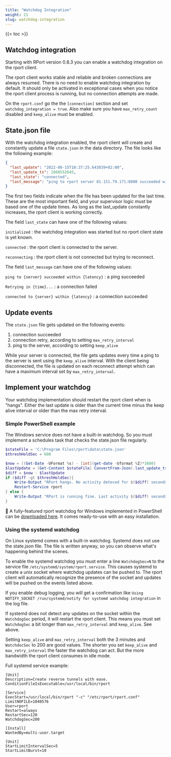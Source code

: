 ```yaml
---
title: "Watchdog Integration"
weight: 21
slug: watchdog-integration
---
```

{{< toc >}}

## Watchdog integration

Starting with RPort version 0.8.3 you can enable a watchdog integration on the rport client.

The rport client works stable and reliable and broken connections are always resumed.
There is no need to enable watchdog integration by default.
It should only be activated in exceptional cases when you notice the rport client process is running, but no connection
attempts are made.

On the `rport.conf` go the the `[connection]` section and set `watchdog_integration = true`.
Also make sure you have `max_retry_count` disabled and `keep_alive` must be enabled.

## State.json file

With the watchdog integration enabled, the rport client will create and constantly update a file `state.json` in the
data directory. The file looks like the following example:

```json
{
  "last_update": "2022-08-15T10:37:25.643839+02:00",
  "last_update_ts": 1660552645,
  "last_state": "connected",
  "last_message": "ping to rport server 81.151.79.171:8080 succeeded within 14.682823ms"
}
```

The first two fields indicate when the file has been updated for the last time. These are the most important field,
and your supervisor logic must be based one of the update times. As long as the last_update constantly increases,
the rport client is working correctly.

The field `last_state` can have one of the following values:

`initialized`
: the watchdog integration was started but no rport client state is yet known.

`connected`
: the rport client is connected to the server.

`reconnecting`
: the rport client is not connected but trying to reconnect.

The field `last_message` can have one of the following values:

`ping to {server} succeeded within {latency}`
: a ping succeeded

`Retrying in {time}...`
: a connection failed

`connected to {server} within {latency}`
: a connection succeeded

## Update events

The `state.json` file gets updated on the following events:

1. connection succeeded
2. connection retry, according to setting `max_retry_interval`
3. ping to the server, according to setting `keep_alive`

While your server is connected, the file gets updates every time a ping to the server is sent using the `keep_alive`
interval. With the client being disconnected, the file is updated on each reconnect attempt which can have a maximum
interval set by `max_retry_interval`.

## Implement your watchdog

Your watchdog implementation should restart the rport client when is "hangs". Either the last update is older than
the current time minus the keep alive interval or older than the max retry interval.

### Simple PowerShell example

The Windows service does not have a built-in watchdog. So you must implement a schedules task that checks the state.json
file regularly.

```powershell
$stateFile = 'C:\Program Files\rport\data\state.json'
$threshHoldSec = 600

$now = ((Get-Date -UFormat %s) - [int](get-date -Uformat %Z)*3600)
$lastUpdate = (Get-Content $stateFile| ConvertFrom-Json).last_update_ts
$diff = $now - $lastUpdate
if ($diff -gt $threshHoldSec){
    Write-Output "RPort hangs. No activity deteced for $($diff) seconds."
    Restart-Service rport
} else {
    Write-Output "RPort is running fine. Last activity $($diff) seconds ago."
}
```

🐶 A fully-featured rport watchdog for Windows implemented in PowerShell can be
[downloaded here](https://github.com/cloudradar-monitoring/rport-win-watchdog). It comes ready-to-use with an easy
installation.

### Using the systemd watchdog

On Linux systemd comes with a built-in watchdog. Systemd does not use the state.json file. The file is written anyway,
so you can observe what's happening behind the scenes.

To enable the systemd watchdog you must enter a line `WatchdogSec=N` to the service file
`/etc/systemd/system/rport.service`. This causes systemd to create a unix socket where watchdog updates can be pushed to.
The rport client will automatically recognize the presence of the socket and updates will be pushed on the events listed
above.

If you enable debug logging, you will get a confirmation like `Using NOTIFY_SOCKET /run/systemd/notify for systemd
watchdog integration` in the log file.

If systemd does not detect any updates on the socket within the `WatchdogSec` period, it will restart the rport client.
This means you must set `WatchdogSec` a bit longer than `max_retry_interval` and `keep_alive`. See above.

Setting `keep_alive` and `max_retry_interval` both the 3 minutes and `WatchdocSec` to 200 are good values.
The shorter you set `keep_alive` and `max_retry_interval` the faster the watchdog can act. But the more bandwidth the
rport client consumes in idle mode.

Full systemd service example:

```text
[Unit]
Description=Create reverse tunnels with ease.
ConditionFileIsExecutable=/usr/local/bin/rport

[Service]
ExecStart=/usr/local/bin/rport "-c" "/etc/rport/rport.conf"
LimitNOFILE=1048576
User=rport
Restart=always
RestartSec=120
WatchdogSec=200

[Install]
WantedBy=multi-user.target

[Unit]
StartLimitIntervalSec=5
StartLimitBurst=10
```
